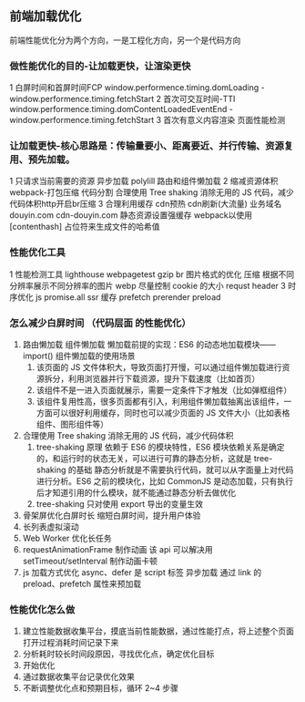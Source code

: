## 前端加载优化

前端性能优化分为两个方向，一是工程化方向，另一个是代码方向

### 做性能优化的目的-让加载更快，让渲染更快

1 白屏时间和首屏时间FCP
window.performence.timing.domLoading - window.performence.timing.fetchStart
2 首次可交互时间-TTI
window.performence.timing.domContentLoadedEventEnd - window.performence.timing.fetchStart
3 首次有意义内容渲染
页面性能检测
### 让加载更快-核心思路是：传输量要小、距离要近、并行传输、资源复用、预先加载。
1 只请求当前需要的资源
异步加载 polylill 路由和组件懒加载
2 缩减资源体积
webpack-打包压缩 代码分割 合理使用 Tree shaking 消除无用的 JS 代码，减少代码体积http开启br压缩
3 合理利用缓存
cdn预热 cdn刷新(大流量) 业务域名 douyin.com  cdn-douyin.com
静态资源设置强缓存 webpack以使用 [contenthash] 占位符来生成文件的哈希值

### 性能优化工具

1 性能检测工具
lighthouse
webpagetest
gzip br
图片格式的优化 压缩 根据不同分辨率展示不同分辨率的图片 webp
尽量控制 cookie 的大小 requst header
3 时序优化
js promise.all
ssr 缓存
prefetch prerender preload

<link rel='dns-prefetch' href=''>


### 怎么减少白屏时间 （代码层面 的性能优化）

1. 路由懒加载 组件懒加载
   懒加载前提的实现：ES6 的动态地加载模块——import()
   组件懒加载的使用场景
   1. 该页面的 JS 文件体积大，导致页面打开慢，可以通过组件懒加载进行资源拆分，利用浏览器并行下载资源，提升下载速度（比如首页）
   2. 该组件不是一进入页面就展示，需要一定条件下才触发（比如弹框组件）
   3. 该组件复用性高，很多页面都有引入，利用组件懒加载抽离出该组件，一方面可以很好利用缓存，同时也可以减少页面的 JS 文件大小（比如表格组件、图形组件等）
2. 合理使用 Tree shaking 消除无用的 JS 代码，减少代码体积
   1. tree-shaking 原理
      依赖于 ES6 的模块特性，ES6 模块依赖关系是确定的，和运行时的状态无关，可以进行可靠的静态分析，这就是 tree-shaking 的基础
      静态分析就是不需要执行代码，就可以从字面量上对代码进行分析。ES6 之前的模块化，比如 CommonJS 是动态加载，只有执行后才知道引用的什么模块，就不能通过静态分析去做优化
   2. tree-shaking 只对使用 export 导出的变量生效
3. 骨架屏优化白屏时长 缩短白屏时间，提升用户体验
4. 长列表虚拟滚动
5. Web Worker 优化长任务
6. requestAnimationFrame 制作动画 该 api 可以解决用 setTimeout/setInterval 制作动画卡顿
7. js 加载方式优化 async、defer 是 script 标签 异步加载 通过 link 的 preload、prefetch 属性来预加载

### 性能优化怎么做
1. 建立性能数据收集平台，摸底当前性能数据，通过性能打点，将上述整个页面打开过程消耗时间记录下来
2. 分析耗时较长时间段原因，寻找优化点，确定优化目标
3. 开始优化
4. 通过数据收集平台记录优化效果
5. 不断调整优化点和预期目标，循环 2~4 步骤
